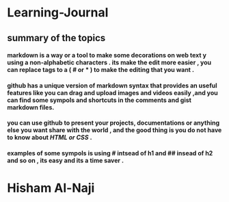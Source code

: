 # **Learning-Journal**
## summary of the topics

#### markdown is a way or a tool to make some decorations on web text y using a **non-alphabetic** characters . its make the edit more easier , you can replace tags to a ( # or * ) to make the editing that you want .

#### github has a unique version of markdown syntax that provides an useful features like you can drag and upload images and videos easily ,and you can find some sympols and shortcuts in the comments and gist markdown files.

#### you can use github to present your projects, documentations or anything else you want share with the world , and the good thing is you do not have to know about *HTML or CSS* .

#### examples of some sympols is using # intsead of h1 and ## insead of h2 and so on , its easy and its a time saver .

# Hisham Al-Naji

